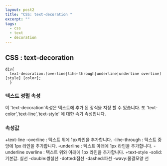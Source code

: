 ```yaml
---
layout: post2
title: "CSS: text-decoration "
excerpt: ""
tags: 
  - css
  - text
  - decoration
---
```

## CSS : text-decoration
```
div{
  text-decoration:[overline|lihe-through|underline|underline overline] [style] [color];
  }
```
### 텍스트 정렬 속성
이 'text-decoration'속성은 텍스트에 추가 된 장식을 지정 할 수 있습니다.
또 'text-color','text-line','text-style' 에 대한 속기 속성입니다.
### 속성값
+text-line
 -overline : 텍스트 위에 1px라인을 추가합니다.
 -lihe-through : 텍스트 중앙에 1px 라인을 추가합니다.
 -underline : 텍스트 아래에 1px 라인을 추가합니다.
 -underline overline : 텍스트 위와 아래에 1px 라인을 추가합니다.
+text-style 
  -solid:기본값. 실선
  -double:쌍실선
  -dotted:점선
  -dashed:파선
  -wavy:물결모양 선
